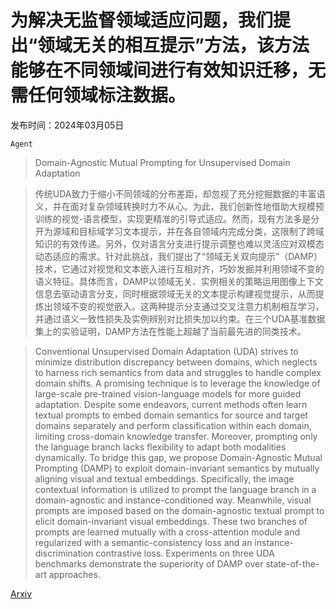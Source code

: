 # 为解决无监督领域适应问题，我们提出“领域无关的相互提示”方法，该方法能够在不同领域间进行有效知识迁移，无需任何领域标注数据。

发布时间：2024年03月05日

`Agent`

> Domain-Agnostic Mutual Prompting for Unsupervised Domain Adaptation

> 传统UDA致力于缩小不同领域的分布差距，却忽视了充分挖掘数据的丰富语义，并在面对复杂领域转换时力不从心。为此，我们创新性地借助大规模预训练的视觉-语言模型，实现更精准的引导式适应。然而，现有方法多是分开为源域和目标域学习文本提示，并在各自领域内完成分类，这限制了跨域知识的有效传递。另外，仅对语言分支进行提示调整也难以灵活应对双模态动态适应的需求。针对此挑战，我们提出了“领域无关双向提示”（DAMP）技术，它通过对视觉和文本嵌入进行互相对齐，巧妙发掘并利用领域不变的语义特征。具体而言，DAMP以领域无关、实例相关的策略运用图像上下文信息去驱动语言分支，同时根据领域无关的文本提示构建视觉提示，从而提炼出领域不变的视觉嵌入。这两种提示分支通过交叉注意力机制相互学习，并通过语义一致性损失及实例辨别对比损失加以约束。在三个UDA基准数据集上的实验证明，DAMP方法在性能上超越了当前最先进的同类技术。

> Conventional Unsupervised Domain Adaptation (UDA) strives to minimize distribution discrepancy between domains, which neglects to harness rich semantics from data and struggles to handle complex domain shifts. A promising technique is to leverage the knowledge of large-scale pre-trained vision-language models for more guided adaptation. Despite some endeavors, current methods often learn textual prompts to embed domain semantics for source and target domains separately and perform classification within each domain, limiting cross-domain knowledge transfer. Moreover, prompting only the language branch lacks flexibility to adapt both modalities dynamically. To bridge this gap, we propose Domain-Agnostic Mutual Prompting (DAMP) to exploit domain-invariant semantics by mutually aligning visual and textual embeddings. Specifically, the image contextual information is utilized to prompt the language branch in a domain-agnostic and instance-conditioned way. Meanwhile, visual prompts are imposed based on the domain-agnostic textual prompt to elicit domain-invariant visual embeddings. These two branches of prompts are learned mutually with a cross-attention module and regularized with a semantic-consistency loss and an instance-discrimination contrastive loss. Experiments on three UDA benchmarks demonstrate the superiority of DAMP over state-of-the-art approaches.

[Arxiv](https://arxiv.org/abs/2403.02899)